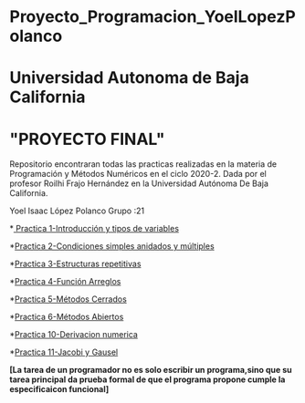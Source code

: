 # Proyecto_Programacion_YoelLopezPolanco
#  Universidad Autonoma de Baja California
#                           "PROYECTO FINAL"                                         
Repositorio encontraran  todas las practicas realizadas en la materia de Programación y Métodos Numéricos en el ciclo 2020-2. Dada por el profesor Roilhi Frajo Hernández en la Universidad Autónoma De Baja California. 

Yoel Isaac López Polanco                           Grupo :21

*[ Practica 1-Introducción y tipos de variables](https://github.com/Yoel-Lopez/Proyecto_Programacion_YoelLopezPolanco/tree/main/Practica%201_Introducci%C3%B3n%20y%20tipos%20de%20variables)

*[Practica 2-Condiciones simples anidados y múltiples](https://github.com/Yoel-Lopez/Proyecto_Programacion_YoelLopezPolanco/tree/main/Practica%202_condicionales%20simples%2C%20anidados%20y%20m%C3%BAtiples)

*[Practica 3-Estructuras repetitivas](https://github.com/Yoel-Lopez/Proyecto_Programacion_YoelLopezPolanco/tree/main/Practica%203_Estructuras%20repetitivas)   

*[Practica 4-Función Arreglos](https://github.com/Yoel-Lopez/Proyecto_Programacion_YoelLopezPolanco/commit/0e9fe5c61849fcd5b0725a1b4dd24ba8e7404f1a)

*[Practica 5-Métodos Cerrados](https://github.com/Yoel-Lopez/Proyecto_Programacion_YoelLopezPolanco/commit/43d224a0408f04949be9a4156516ea549023eb5a)

*[Practica 6-Métodos Abiertos](https://github.com/Yoel-Lopez/Proyecto_Programacion_YoelLopezPolanco/commit/f9c955cf2b060d3ccb209aadb57af640f333963f)

*[Practica 10-Derivacion numerica](https://github.com/Yoel-Lopez/Proyecto_Programacion_YoelLopezPolanco/commit/d16ef1d6091f1e06b1e0218c9862e644101d4c4b)

*[Practica 11-Jacobi y Gausel](https://github.com/Yoel-Lopez/Proyecto_Programacion_YoelLopezPolanco/commit/912adf0caedd7ec7eac924a07cb6bbb9fd762c61)

**[La tarea de un programador no es solo escribir un programa,sino que su tarea principal da prueba formal de que el programa propone  cumple la especificaicon funcional]**

